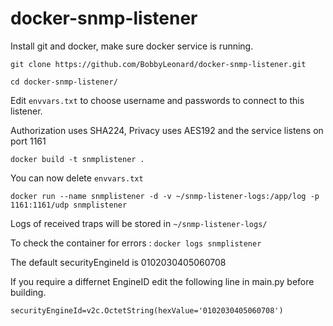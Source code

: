 # docker-snmp-listener

Install git and docker, make sure docker service is running.

`git clone https://github.com/BobbyLeonard/docker-snmp-listener.git`

`cd docker-snmp-listener/`

Edit `envvars.txt` to choose username and passwords to connect to this listener.

Authorization uses SHA224, Privacy uses AES192 and the service listens on port 1161

`docker build -t snmplistener .`

You can now delete `envvars.txt`

`docker run --name snmplistener -d -v ~/snmp-listener-logs:/app/log -p 1161:1161/udp snmplistener`

Logs of received traps will be stored in `~/snmp-listener-logs/`

To check the container for errors : `docker logs snmplistener`

The default securityEngineId is 0102030405060708

If you require a differnet EngineID edit the following line in main.py before building.

`securityEngineId=v2c.OctetString(hexValue='0102030405060708')`
